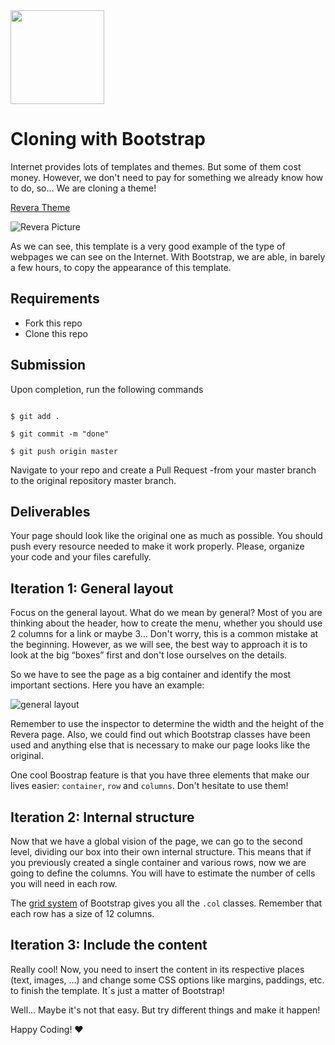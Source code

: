 <img src="https://imgur.com/XOS1Vdh.png"  width="150px" height="150px">



# Cloning with Bootstrap

  

Internet provides lots of templates and themes. But some of them cost money. However, we don't need to pay for something we already know how to do, so... We are cloning a theme!

  

[Revera Theme](https://web.archive.org/web/20180109051150/http://demo.fabthemes.com/revera/)

  

![Revera Picture](https://i.imgur.com/3y7yay8.png)

  

As we can see, this template is a very good example of the type of webpages we can see on the Internet. With Bootstrap, we are able, in barely a few hours, to copy the appearance of this template.

  

## Requirements

  

- Fork this repo
- Clone this repo 

  

## Submission

  

Upon completion, run the following commands

```

$ git add .

$ git commit -m "done"

$ git push origin master

```

Navigate to your repo and create a Pull Request -from your master branch to the original repository master branch.

  

  

## Deliverables

  

Your page should look like the original one as much as possible. You should push every resource needed to make it work properly. Please, organize your code and your files carefully.

  

## Iteration 1: General layout

  

Focus on the general layout. What do we mean by general? Most of you are thinking about the header, how to create the menu, whether you should use 2 columns for a link or maybe 3... Don't worry, this is a common mistake at the beginning. However, as we will see, the best way to approach it is to look at the big “boxes” first and don't lose ourselves on the details.

  

So we have to see the page as a big container and identify the most important sections. Here you have an example:

  

![general layout](https://i.imgur.com/IIAG0g0.jpg)

  

Remember to use the inspector to determine the width and the height of the Revera page. Also, we could find out which Bootstrap classes have been used and anything else that is necessary to make our page looks like the original.

  

One cool Boostrap feature is that you have three elements that make our lives easier: `container`, `row` and `columns`. Don't hesitate to use them!

  

## Iteration 2: Internal structure

  

Now that we have a global vision of the page, we can go to the second level, dividing our box into their own internal structure. This means that if you previously created a single container and various rows, now we are going to define the columns. You will have to estimate the number of cells you will need in each row.

  

The [grid system](http://getbootstrap.com/css/#grid) of Bootstrap gives you all the `.col` classes. Remember that each row has a size of 12 columns.

  

## Iteration 3: Include the content

  

Really cool! Now, you need to insert the content in its respective places (text, images, ...) and change some CSS options like margins, paddings, etc. to finish the template. It´s just a matter of Bootstrap!

  

Well... Maybe it's not that easy. But try different things and make it happen!

  

Happy Coding! :heart:
